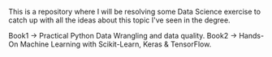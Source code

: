 This is a repository where I will be resolving some Data Science exercise to catch up with all the ideas about this topic I've seen in the degree.

Book1 -> Practical Python Data Wrangling and data quality.
Book2 -> Hands-On Machine Learning with Scikit-Learn, Keras & TensorFlow.
